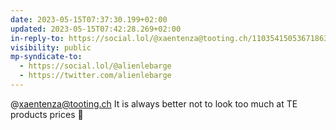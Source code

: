 ```yaml
---
date: 2023-05-15T07:37:30.199+02:00
updated: 2023-05-15T07:42:28.269+02:00
in-reply-to: https://social.lol/@xaentenza@tooting.ch/110354150536718634
visibility: public
mp-syndicate-to:
  - https://social.lol/@alienlebarge
  - https://twitter.com/alienlebarge
---
```

@xaentenza@tooting.ch It is always better not to look too much at TE products prices 🫣
